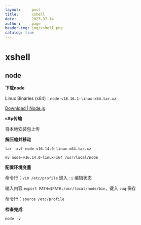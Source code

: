 ```yaml
---
layout:     post
title:      xshell
date:       2023-07-14
author:     page
header-img: img/xshell.png
catalog: true
---
```


# xshell

## node

**下载node**

Linux Binaries (x64)：`node-v18.16.1-linux-x64.tar.xz`

[Download | Node.js](https://nodejs.org/en/download)

**sftp传输**

将本地安装包上传

**解压缩并移动**

`tar -xvf node-v16.14.0-linux-x64.tar.xz`

`mv node-v16.14.0-linux-x64 /usr/local/node`

**配置环境变量**

命令行：`vim /etc/profile` 键入 `:i` 编辑状态

输入内容 `export PATH=$PATH:/usr/local/node/bin`，键入 `:wq` 保存

命令行：`source /etc/profile`

**检查完成**

`node -v`
